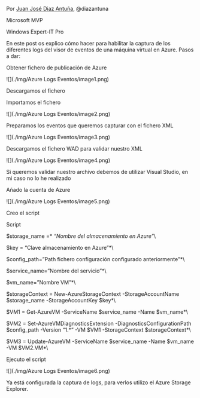 Por [Juan José Diaz
Antuña](http://mvp.microsoft.com/en-us/mvp/Juan%20Jose%20Diaz%20Antu%c3%b1a-5000260),
@diazantuna 

Microsoft MVP

Windows Expert-IT Pro

En este post os explico cómo hacer para habilitar la captura de los
diferentes logs del visor de eventos de una máquina virtual en Azure.
Pasos a dar:

Obtener fichero de publicación de Azure

![](./img/Azure Logs Eventos/image1.png)

Descargamos el fichero

Importamos el fichero

![](./img/Azure Logs Eventos/image2.png)

Preparamos los eventos que queremos capturar con el fichero XML

![](./img/Azure Logs Eventos/image3.png)

Descargamos el fichero WAD para validar nuestro XML

![](./img/Azure Logs Eventos/image4.png)

Si queremos validar nuestro archivo debemos de utilizar Visual Studio,
en mi caso no lo he realizado

Añado la cuenta de Azure

![](./img/Azure Logs Eventos/image5.png)

Creo el script

Script

\$storage\_name =* *“Nombre del almacenamiento en Azure”*\

\$key = “Clave almacenamiento en Azure”*\

\$config\_path=”Path fichero configuración configurado anteriormente”*\

\$service\_name=”Nombre del servicio”*\

\$vm\_name=”Nombre VM”*\

\$storageContext = New-AzureStorageContext -StorageAccountName
\$storage\_name -StorageAccountKey \$key*\

\$VM1 = Get-AzureVM -ServiceName \$service\_name -Name \$vm\_name*\

\$VM2 = Set-AzureVMDiagnosticsExtension -DiagnosticsConfigurationPath
\$config\_path -Version “1.\*” -VM \$VM1 -StorageContext
\$storageContext*\

\$VM3 = Update-AzureVM -ServiceName \$service\_name -Name \$vm\_name -VM \$VM2.VM*\

Ejecuto el script

![](./img/Azure Logs Eventos/image6.png)

Ya está configurada la captura de logs, para verlos utilizo el Azure
Storage Explorer.
